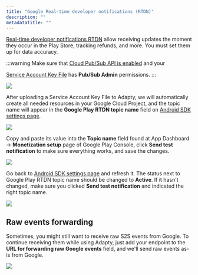```yaml
---
title: "Google Real-time developer notifications (RTDN)"
description: ""
metadataTitle: ""
---
```


[Real-time developer notifications RTDN](https://developer.android.com/google/play/billing/rtdn-reference) allow receiving updates the moment they occur in the Play Store, tracking refunds, and more. You must set them up for data accuracy.

:::warning
Make sure that [Cloud Pub/Sub API is enabled](https://console.cloud.google.com/marketplace/product/google/pubsub.googleapis.com) and your

[Service Account Key File](service-account-key-file) has **Pub/Sub Admin** permissions.
:::


<div style={{ textAlign: 'center' }}>
  <img 
    src="https://files.readme.io/1b3f76f-CleanShot_2023-08-30_at_15.22.462x.png" 
    style={{ width: '700px', border: '1px solid grey' }}
  />
</div>





After uploading a Service Account Key File to Adapty, we will automatically create all needed resources in your Google Cloud Project, and the topic name will appear in the **Google Play RTDN topic name** field on [Android SDK settings page](https://app.adapty.io/settings/android-sdk).


<div style={{ textAlign: 'center' }}>
  <img 
    src="https://files.readme.io/71f31a9-CleanShot_2023-08-25_at_12.46.002x.png" 
    style={{ width: '700px', border: '1px solid grey' }}
  />
</div>





Copy and paste its value into the **Topic name** field found at App Dashboard -> **Monetization setup** page of Google Play Console, click **Send test notification** to make sure everything works, and save the changes.


<div style={{ textAlign: 'center' }}>
  <img 
    src="https://files.readme.io/ac930fa-CleanShot_2023-08-25_at_12.47.442x.png" 
    style={{ width: '700px', border: '1px solid grey' }}
  />
</div>





Go back to [Android SDK settings page](https://app.adapty.io/settings/android-sdk) and refresh it. The status next to Google Play RTDN topic name should be changed to **Active**. If it hasn't changed, make sure you clicked **Send test notification** and indicated the right topic name.


<div style={{ textAlign: 'center' }}>
  <img 
    src="https://files.readme.io/42125d1-001773-September-22-wchLGy0F.png" 
    style={{ width: '700px', border: '1px solid grey' }}
  />
</div>





## Raw events forwarding

Sometimes, you might still want to receive raw S2S events from Google. To continue receiving them while using Adapty, just add your endpoint to the **URL for forwarding raw Google events** field, and we'll send raw events as-is from Google.


<div style={{ textAlign: 'center' }}>
  <img 
    src="https://files.readme.io/e388892-001774-September-22-GhkjOFbT.png" 
    style={{ width: '7px', border: '1px solid grey' }}
  />
</div>


